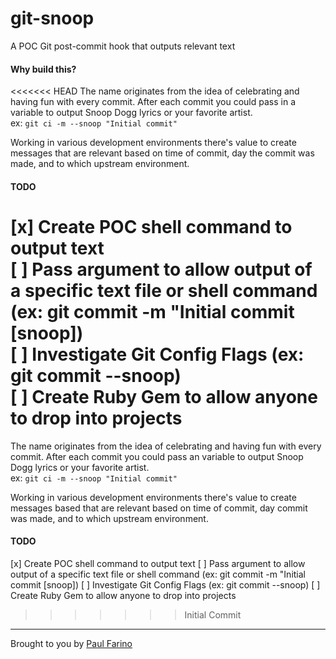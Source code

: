 # git-snoop
A POC Git post-commit hook that outputs relevant text

#### Why build this?
<<<<<<< HEAD
The name originates from the idea of celebrating and having fun with every commit. After each commit you could pass in a variable to output Snoop Dogg lyrics or your favorite artist.  
ex: `git ci -m --snoop "Initial commit"`  

Working in various development environments there's value to create messages that are relevant based on time of commit, day the commit was made, and to which upstream environment.

#### TODO
[x] Create POC shell command to output text  
[ ] Pass argument to allow output of a specific text file or shell command (ex: git commit -m "Initial commit [snoop])  
[ ] Investigate Git Config Flags (ex: git commit --snoop)  
[ ] Create Ruby Gem to allow anyone to drop into projects  
=======
The name originates from the idea of celebrating and having fun with every commit. After each commit you could pass an variable to output Snoop Dogg lyrics or your favorite artist.  
ex: `git ci -m --snoop "Initial commit"`  

Working in various development environments there's value to create messages based that are relevant based on time of commit, day commit was made, and to which upstream environment.

#### TODO
[x] Create POC shell command to output text
[ ] Pass argument to allow output of a specific text file or shell command (ex: git commit -m "Initial commit [snoop])
[ ] Investigate Git Config Flags (ex: git commit --snoop)
[ ] Create Ruby Gem to allow anyone to drop into projects
>>>>>>> Initial Commit

-------------
Brought to you by [Paul Farino](https://github.com/paulfarino)
